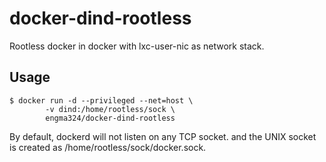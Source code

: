 # docker-dind-rootless
Rootless docker in docker with lxc-user-nic as network stack.

## Usage
```
$ docker run -d --privileged --net=host \
        -v dind:/home/rootless/sock \
        engma324/docker-dind-rootless
```
By default, dockerd will not listen on any TCP socket. and the UNIX socket is created as /home/rootless/sock/docker.sock.
